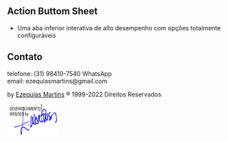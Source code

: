 ## Action Buttom Sheet
- Uma aba inferior interativa de alto desempenho com opções totalmente configuráveis

## Contato
<p>telefone: (31) 98410-7540 WhatsApp<br>
email: ezequiasmartins@gmail.com</p>
<p>by <a href="https://ezequiasmartins.blogspot.com/" target="_blank">Ezequias Martins</a> ® 1999-2022 Direitos Reservados</p>
<p><a href="https://ezequiasmartins.blogspot.com/" target="_blank"><img src=".temp/assinatura.jpg"></a></p>
